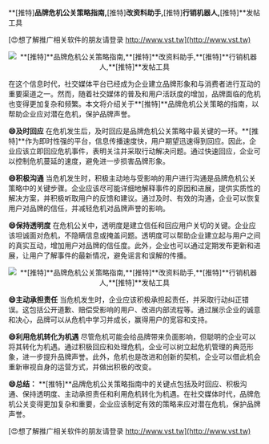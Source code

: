 **[推特]**品牌危机公关策略指南,**[推特]**改资料助手,**[推特]**行销机器人,**[推特]**发帖工具

[😍想了解推广相关软件的朋友请登录 http://www.vst.tw](http://www.vst.tw)

 <center><img src="https://vst.tw/MP4/tuiguang/png/7.png" alt="**[推特]**品牌危机公关策略指南,**[推特]**改资料助手,**[推特]**行销机器人,**[推特]**发帖工具"></center>

在这个信息时代，社交媒体平台已经成为企业建立品牌形象和与消费者进行互动的重要渠道之一。然而，随着社交媒体的普及和用户活跃度的增加，品牌面临的危机也变得更加复杂和频繁。本文将介绍关于**[推特]**品牌危机公关策略的指南，以帮助企业应对潜在危机，保护品牌声誉。

**😄及时回应**
在危机发生后，及时回应是品牌危机公关策略中最关键的一环。**[推特]**作为即时性强的平台，信息传播速度快，用户期望迅速得到回应。因此，企业应该立即回应危机事件，表明关注并采取行动解决问题。通过快速回应，企业可以控制危机蔓延的速度，避免进一步损害品牌形象。

**😄积极沟通**
当危机发生时，积极主动地与受影响的用户进行沟通是品牌危机公关策略中的关键步骤。企业应该尽可能详细地解释事件的原因和进展，提供实质性的解决方案，并积极听取用户的反馈和建议。通过及时、有效的沟通，企业可以恢复用户对品牌的信任，并减轻危机对品牌声誉的影响。

**😄保持透明度**
在危机公关中，透明度是建立信任和回应用户关切的关键。企业应该坦诚面对危机，不隐瞒信息或掩盖问题。透明度可以帮助企业建立起与用户之间的真实互动，增加用户对品牌的信任度。此外，企业也可以通过定期发布更新和进展，让用户了解事件的最新情况，避免谣言和误解的传播。

 <center><img src="https://vst.tw/MP4/tuiguang/png/6.png" alt="**[推特]**品牌危机公关策略指南,**[推特]**改资料助手,**[推特]**行销机器人,**[推特]**发帖工具"></center>

**😄主动承担责任**
当危机发生时，企业应该积极承担起责任，并采取行动纠正错误。这包括公开道歉、赔偿受影响的用户、改进内部流程等。通过展示企业的诚意和决心，品牌可以从危机中学习并成长，赢得用户的宽容和支持。

**😄利用危机转化为机遇**
尽管危机可能会给品牌带来负面影响，但聪明的企业可以将其转化为机遇。通过积极回应和处理危机，企业可以树立起危机管理的典范形象，进一步提升品牌声誉。此外，危机也是改进和创新的契机，企业可以借此机会重新审视自身的运营方式，并做出积极的改变。

**😄总结：**
**[推特]**品牌危机公关策略指南中的关键点包括及时回应、积极沟通、保持透明度、主动承担责任和利用危机转化为机遇。在社交媒体时代，品牌危机公关变得更加复杂和重要，企业应该制定有效的策略来应对潜在危机，保护品牌声誉。

[😍想了解推广相关软件的朋友请登录 http://www.vst.tw](http://www.vst.tw)



